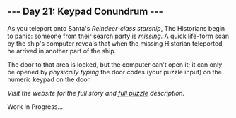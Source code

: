 ## --- Day 21: Keypad Conundrum ---
As you teleport onto Santa's _Reindeer-class starship_, The Historians begin to panic: someone from their search party is <em>missing</em>. A quick life-form scan by the ship's computer reveals that when the missing Historian teleported, he arrived in another part of the ship.

The door to that area is locked, but the computer can't open it; it can only be opened by <em>physically typing</em> the door codes (your puzzle input) on the numeric keypad on the door.

_Visit the website for the full story and [full puzzle](https://adventofcode.com/2024/day/21) description._

Work In Progress...
